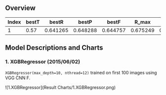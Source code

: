 ## Overview

| Index | bestT | bestR    | bestP    | bestF    | R_max    | P_max    | F_max    | Area_PR  |
| ----- | ----- | -------- | -------- | -------- | -------- | -------- | -------- | -------- |
| 1     | 0.57  | 0.641265 | 0.648288 | 0.644757 | 0.675249 | 0.664943 | 0.670056 | 0.423171 |


## Model Descriptions and Charts
### 1. XGBRegressor (2015/06/02)
`XGBRegressor(max_depth=10, nthread=12)` trained on first 100 images using VGG CNN F.

![1.XGBRegressor](Result Charts/1.XGBRegressor.png)
